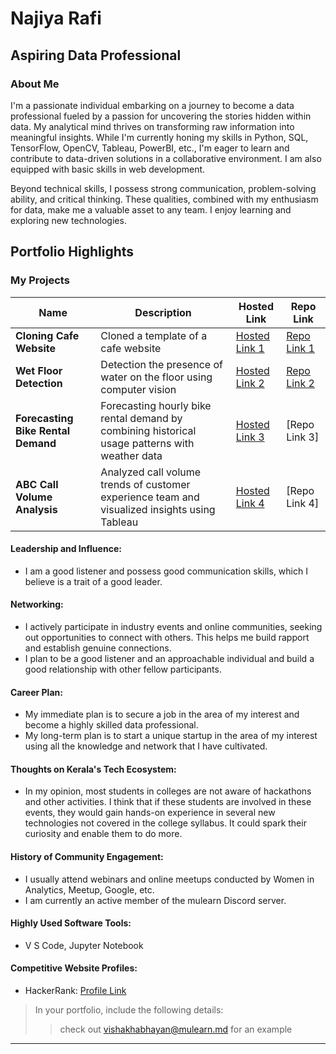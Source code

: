 # Najiya Rafi
## Aspiring Data Professional

### About Me

I'm a passionate individual embarking on a journey to become a data professional fueled by a passion for uncovering the stories hidden within data. My analytical mind thrives on transforming raw information into meaningful insights. While I'm currently honing my skills in Python, SQL, TensorFlow, OpenCV, Tableau, PowerBI, etc., I'm eager to learn and contribute to data-driven solutions in a collaborative environment. I am also equipped with basic skills in web development.

Beyond technical skills, I possess strong communication, problem-solving ability, and critical thinking. These qualities, combined with my enthusiasm for data, make me a valuable asset to any team. I enjoy learning and exploring new technologies.

## Portfolio Highlights

### My Projects

| Name                               | Description                                                                                        | Hosted Link                          | Repo Link                                                           | 
| ---------------------------------- | -------------------------------------------------------------------------------------------------- | ----------------------------------- | ------------------------------------------------------------------- |
| **Cloning Cafe Website**           | Cloned a template of a cafe website                                                                | [Hosted Link 1](https://example.com) | [Repo Link 1](https://github.com/Najiyarafi/Cafe-Website.git)      |
| **Wet Floor Detection**            | Detection the presence of water on the floor using computer vision                                 | [Hosted Link 2](https://example.com) | [Repo Link 2](https://github.com/Najiyarafi/Wet-floor-detection-using-computer-vision.git) |
| **Forecasting Bike Rental Demand** | Forecasting hourly bike rental demand by combining historical usage patterns with weather data     | [Hosted Link 3](https://example.com) | [Repo Link 3] |
| **ABC Call Volume Analysis**       | Analyzed call volume trends of customer experience team and visualized insights using Tableau      | [Hosted Link 4](https://example.com) | [Repo Link 4] |

#### Leadership and Influence:

- I am a good listener and possess good communication skills, which I believe is a trait of a good leader.

#### Networking:

- I actively participate in industry events and online communities, seeking out opportunities to connect with others. This helps me build rapport and establish genuine connections.
- I plan to be a good listener and an approachable individual and build a good relationship with other fellow participants.

#### Career Plan:

- My immediate plan is to secure a job in the area of my interest and become a highly skilled data professional.
- My long-term plan is to start a unique startup in the area of my interest using all the knowledge and network that I have cultivated.

#### Thoughts on Kerala's Tech Ecosystem:

- In my opinion, most students in colleges are not aware of hackathons and other activities. I think that if these students are involved in these events, they would gain hands-on experience in several new technologies not covered in the college syllabus. It could spark their curiosity and enable them to do more.

#### History of Community Engagement:

- I usually attend webinars and online meetups conducted by Women in Analytics, Meetup, Google, etc.
- I am currently an active member of the mulearn Discord server.

#### Highly Used Software Tools:

- V S Code, Jupyter Notebook

#### Competitive Website Profiles:

- HackerRank: [Profile Link](https://www.hackerrank.com/profile/najirafi09)

> In your portfolio, include the following details:
>
> > check out [vishakhabhayan@mulearn.md](./profiles/vishakhabhayan@mulearn.md) for an example

---
